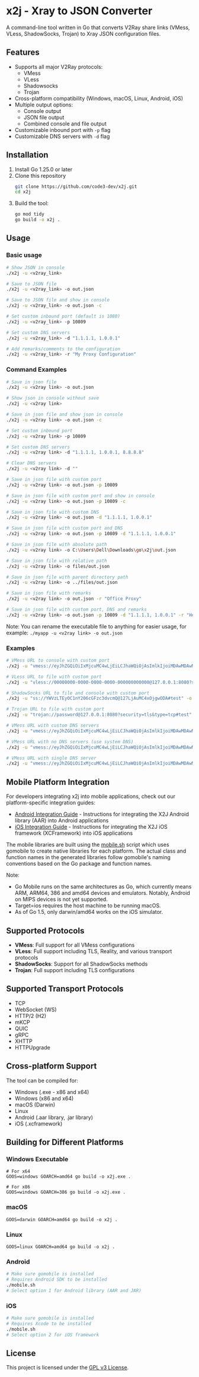 # x2j - Xray to JSON Converter

A command-line tool written in Go that converts V2Ray share links (VMess, VLess, ShadowSocks, Trojan) to Xray JSON configuration files.

## Features

- Supports all major V2Ray protocols:
  - VMess
  - VLess
  - Shadowsocks
  - Trojan
- Cross-platform compatibility (Windows, macOS, Linux, Android, iOS)
- Multiple output options:
  - Console output
  - JSON file output
  - Combined console and file output
- Customizable inbound port with `-p` flag
- Customizable DNS servers with `-d` flag

## Installation

1. Install Go 1.25.0 or later
2. Clone this repository
   ```bash
   git clone https://github.com/code3-dev/x2j.git
   cd x2j
   ```
3. Build the tool:
   ```bash
   go mod tidy
   go build -o x2j .
   ```

## Usage

### Basic usage

```bash
# Show JSON in console
./x2j -u <v2ray_link>

# Save to JSON file
./x2j -u <v2ray_link> -o out.json

# Save to JSON file and show in console
./x2j -u <v2ray_link> -o out.json -c

# Set custom inbound port (default is 1080)
./x2j -u <v2ray_link> -p 10809

# Set custom DNS servers
./x2j -u <v2ray_link> -d "1.1.1.1, 1.0.0.1"

# Add remarks/comments to the configuration
./x2j -u <v2ray_link> -r "My Proxy Configuration"
```

### Command Examples

```bash
# Save in json file
./x2j -u <v2ray link> -o out.json

# Show json in console without save
./x2j -u <v2ray link>

# Save in json file and show json in console
./x2j -u <v2ray link> -o out.json -c

# Set custom inbound port
./x2j -u <v2ray link> -p 10809

# Set custom DNS servers
./x2j -u <v2ray link> -d "1.1.1.1, 1.0.0.1, 8.8.8.8"

# Clear DNS servers
./x2j -u <v2ray link> -d ""

# Save in json file with custom port
./x2j -u <v2ray link> -o out.json -p 10809

# Save in json file with custom port and show in console
./x2j -u <v2ray link> -o out.json -p 10809 -c

# Save in json file with custom DNS
./x2j -u <v2ray link> -o out.json -d "1.1.1.1, 1.0.0.1"

# Save in json file with custom port and DNS
./x2j -u <v2ray link> -o out.json -p 10809 -d "1.1.1.1, 1.0.0.1"

# Save in json file with absolute path
./x2j -u <v2ray link> -o C:\Users\Dell\Downloads\go\x2j\out.json

# Save in json file with relative path
./x2j -u <v2ray link> -o files/out.json

# Save in json file with parent directory path
./x2j -u <v2ray link> -o ../files/out.json

# Save in json file with remarks
./x2j -u <v2ray link> -o out.json -r "Office Proxy"

# Save in json file with custom port, DNS and remarks
./x2j -u <v2ray link> -o out.json -p 10809 -d "1.1.1.1, 1.0.0.1" -r "Home Proxy"
```

Note: You can rename the executable file to anything for easier usage, for example: `./myapp -u <v2ray link> -o out.json`

### Examples

```bash
# VMess URL to console with custom port
./x2j -u "vmess://eyJhZGQiOiIxMjcuMC4wLjEiLCJhaWQiOjAsImlkIjoiMDAwMDAwMDAtMDAwMC0wMDAwLTAwMDAtMDAwMDAwMDAwMDAwIiwibmV0Ijoid3MiLCJwYXRoIjoiLyIsInBvcnQiOjgwODAsInBzIjoidGVzdCIsInRscyI6IiIsInYiOjIsImFpZCI6MCwidHlwZSI6IiJ9" -p 10809

# VLess URL to file with custom port
./x2j -u "vless://00000000-0000-0000-0000-000000000000@127.0.0.1:8080?security=tls&type=ws&path=/&host=example.com#test" -o vless_config.json -p 10809

# ShadowSocks URL to file and console with custom port
./x2j -u "ss://YWVzLTEyOC1nY206cGFzc3dvcmQ@127LjAuMC4xOjgwODA#test" -o ss_config.json -p 10809 -c

# Trojan URL to file with custom port
./x2j -u "trojan://password@127.0.0.1:8080?security=tls&type=tcp#test" -o trojan_config.json -p 10809

# VMess URL with custom DNS servers
./x2j -u "vmess://eyJhZGQiOiIxMjcuMC4wLjEiLCJhaWQiOjAsImlkIjoiMDAwMDAwMDAtMDAwMC0wMDAwLTAwMDAtMDAwMDAwMDAwMDAwIiwibmV0Ijoid3MiLCJwYXRoIjoiLyIsInBvcnQiOjgwODAsInBzIjoidGVzdCIsInRscyI6IiIsInYiOjIsImFpZCI6MCwidHlwZSI6IiJ9" -d "1.1.1.1, 1.0.0.1, 8.8.8.8" -c

# VMess URL with no DNS servers (use system DNS)
./x2j -u "vmess://eyJhZGQiOiIxMjcuMC4wLjEiLCJhaWQiOjAsImlkIjoiMDAwMDAwMDAtMDAwMC0wMDAwLTAwMDAtMDAwMDAwMDAwMDAwIiwibmV0Ijoid3MiLCJwYXRoIjoiLyIsInBvcnQiOjgwODAsInBzIjoidGVzdCIsInRscyI6IiIsInYiOjIsImFpZCI6MCwidHlwZSI6IiJ9" -d "" -c

# VMess URL with single DNS server
./x2j -u "vmess://eyJhZGQiOiIxMjcuMC4wLjEiLCJhaWQiOjAsImlkIjoiMDAwMDAwMDAtMDAwMC0wMDAwLTAwMDAtMDAwMDAwMDAwMDAwIiwibmV0Ijoid3MiLCJwYXRoIjoiLyIsInBvcnQiOjgwODAsInBzIjoidGVzdCIsInRscyI6IiIsInYiOjIsImFpZCI6MCwidHlwZSI6IiJ9" -d "1.1.1.1" -c
```

## Mobile Platform Integration

For developers integrating x2j into mobile applications, check out our platform-specific integration guides:

- [Android Integration Guide](android/example) - Instructions for integrating the X2J Android library (AAR) into Android applications
- [iOS Integration Guide](ios/example) - Instructions for integrating the X2J iOS framework (XCFramework) into iOS applications

The mobile libraries are built using the [mobile.sh](mobile.sh) script which uses gomobile to create native libraries for each platform. The actual class and function names in the generated libraries follow gomobile's naming conventions based on the Go package and function names.

Note: 
- Go Mobile runs on the same architectures as Go, which currently means ARM, ARM64, 386 and amd64 devices and emulators. Notably, Android on MIPS devices is not yet supported.
- Target=ios requires the host machine to be running macOS.
- As of Go 1.5, only darwin/amd64 works on the iOS simulator.

## Supported Protocols

- **VMess**: Full support for all VMess configurations
- **VLess**: Full support including TLS, Reality, and various transport protocols
- **ShadowSocks**: Support for all ShadowSocks methods
- **Trojan**: Full support including TLS configurations

## Supported Transport Protocols

- TCP
- WebSocket (WS)
- HTTP/2 (H2)
- mKCP
- QUIC
- gRPC
- XHTTP
- HTTPUpgrade

## Cross-platform Support

The tool can be compiled for:
- Windows (.exe - x86 and x64)
- Windows (x86 and x64)
- macOS (Darwin)
- Linux
- Android (.aar library, .jar library)
- iOS (.xcframework)

## Building for Different Platforms

### Windows Executable
```
# For x64
GOOS=windows GOARCH=amd64 go build -o x2j.exe .

# For x86
GOOS=windows GOARCH=386 go build -o x2j.exe .
```

### macOS
```
GOOS=darwin GOARCH=amd64 go build -o x2j .
```

### Linux
```
GOOS=linux GOARCH=amd64 go build -o x2j .
```

### Android
```bash
# Make sure gomobile is installed
# Requires Android SDK to be installed
./mobile.sh
# Select option 1 for Android library (AAR and JAR)
```

### iOS
```bash
# Make sure gomobile is installed
# Requires Xcode to be installed
./mobile.sh
# Select option 2 for iOS framework
```

## License

This project is licensed under the [GPL v3 License](LICENSE).